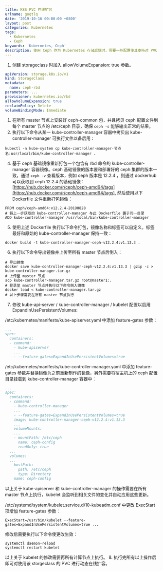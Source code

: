 ```yaml
---
title: K8S PVC 在线扩容
urlname: goqtlq
date: '2019-10-16 00:00:00 +0800'
layout: post
categories: Kubernetes
tags:
  - Kubernetes
  - Ceph
keywords: 'Kubernetes, Ceph'
description: 使用 Ceph 作为 Kubernetes 存储后端时，需要一些配置使其支持对 PVC 的在线扩容。
---
```


1. 创建 storageclass 时加入 allowVolumeExpansion: true 参数。

```yaml
apiVersion: storage.k8s.io/v1
kind: StorageClass
metadata:
  name: ceph-rbd
parameters: ...
provisioner: kubernetes.io/rbd
allowVolumeExpansion: true
reclaimPolicy: Delete
volumeBindingMode: Immediate
```

1. 在所有 master 节点上安装好 ceph-common 包，并且拷贝 ceph 配置文件到每个 master 节点的 /etc/ceph 目录，确保 `ceph -s` 能够输出正常的结果。
1. 执行以下命令从某一 kube-controller-manager 容器中拷贝出 kube-controller-manager 可执行文件以备后用：

```
kubectl -n kube-system cp kube-controller-manager-节点名:usr/local/bin/kube-controller-manager .
```

4. 基于 ceph 基础镜像重新打包一个包含有 rbd 命令的 kube-controller-manager 容器镜像。ceph 基础镜像的版本要和部署好的 ceph 集群的版本一致，通过 `ceph -v` 查看版本，例如 ceph 版本是 12.2.4 ，则通过 dockerhub 可以获取到 ceph 12.2.4 的基础镜像：[https://hub.docker.com/r/ceph/ceph-amd64/tags](https://hub.docker.com/r/ceph/ceph-amd64/tags), 然后使用以下 Dockerfile 文件重新打包镜像：

```
FROM ceph/ceph-amd64:v12.2.4-20190828
# 将上一步获取的 kube-controller-manager 与此 Dockerfile 置于同一目录
ADD kube-controller-manager /usr/local/bin/kube-controller-manager
```

5. 使用上述 Dockerfile 执行以下命令打包，镜像名称和标签可以自定义，标签最好和原始的 kube-controller-manager 保持一致：

```
docker build -t kube-controller-manager-ceph-v12.2.4:v1.13.3 .
```

6. 执行以下命令导出镜像并上传至所有 master 节点后倒入：

```
# 导出镜像
docker save kube-controller-manager-ceph-v12.2.4:v1.13.3 | gzip -c > kube-controller-manager.tar.gz
# 上传至 master 节点
scp kube-controller-manager.tar.gz root@master1:.
# 登录至 master 节点并执行以下命令倒入镜像
docker load < kube-controller-manager.tar.gz
# 以上步骤需要在所有 master 节点执行
```

7. 修改 kube-api-server / kube-controller-manager / kubelet 配置以启用 ExpandInUsePersistentVolumes:

/etc/kubernetes/manifests/kube-apiserver.yaml 中添加 feature-gates 参数：

```yaml
...
spec:
  containers:
  - command:
    - kube-apiserver
    ...
    - --feature-gates=ExpandInUsePersistentVolumes=true
```

/etc/kubernetes/manifests/kube-controller-manager.yaml 中添加 feature-gates 参数并替换镜像为之前重新制作的镜像，另外需要将宿主机上的 ceph 配置目录挂载到 kube-controller-manager 容器中：

```yaml
...
spec:
  containers:
  - command:
    - kube-controller-manager
    ...
    - --feature-gates=ExpandInUsePersistentVolumes=true
    image: kube-controller-manager-ceph-v12.2.4:v1.13.3
    ...
    volumeMounts:
    ...
    - mountPath: /etc/ceph
      name: ceph-config
      readOnly: true
  ...
  volumes:
  ...
  - hostPath:
      path: /etc/ceph
      type: Directory
    name: ceph-config
```

以上关于 kube-apiserver 和 kube-controller-manager 的操作需要在所有 master 节点上执行，kubelet 会监听到相关文件的变化并自动应用这些更新。

/etc/systemd/system/kubelet.service.d/10-kubeadm.conf 中更改 ExecStart 项增加 feature-gates 参数：

```
ExecStart=/usr/bin/kubelet --feature-gates=ExpandInUsePersistentVolumes=true ...
```

修改后需要执行以下命令使更改生效：

```
systemctl daemon-reload
systemctl restart kubelet
```

以上关于 kubelet 的修改需要再所有计算节点上执行。 8. 执行完所有以上操作后即可对使用该 storgeclass 的 PVC 进行动态在线扩容。
